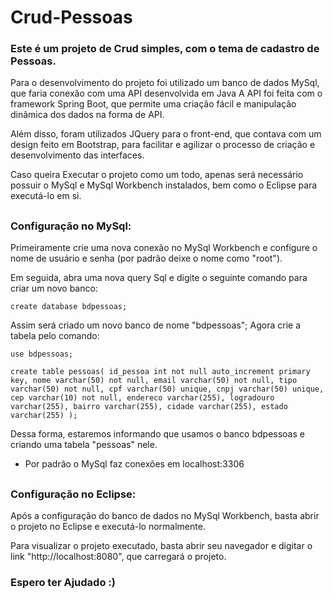 # Crud-Pessoas

### Este é um projeto de Crud simples, com o tema de cadastro de Pessoas.

Para o desenvolvimento do projeto foi utilizado um banco de dados MySql, que faria conexão com uma API desenvolvida em Java
A API foi feita com o framework Spring Boot, que permite uma criação fácil e manipulação dinâmica dos dados na forma de API.

Além disso, foram utilizados JQuery para o front-end, que contava com um design feito em Bootstrap, para facilitar e agilizar o processo de criação e desenvolvimento das interfaces.

Caso queira Executar o projeto como um todo, apenas será necessário possuir o MySql e MySql Workbench instalados, bem como o Eclipse para executá-lo em si.

##
### Configuração no MySql:

Primeiramente crie uma nova conexão no MySql Workbench e configure o nome de usuário e senha (por padrão deixe o nome como "root").

Em seguida, abra uma nova query Sql e digite o seguinte comando para criar um novo banco:

`create database bdpessoas;`

Assim será criado um novo banco de nome "bdpessoas";
Agora crie a tabela pelo comando:

`use bdpessoas;`

`create table pessoas(
    id_pessoa int not null auto_increment primary key,
    nome varchar(50) not null,
    email varchar(50) not null,
    tipo varchar(50) not null,
    cpf varchar(50) unique,
    cnpj varchar(50) unique,
    cep varchar(10) not null,
    endereco varchar(255),
    logradouro varchar(255),
    bairro varchar(255),
    cidade varchar(255),
    estado varchar(255)
);`

Dessa forma, estaremos informando que usamos o banco bdpessoas e criando uma tabela "pessoas" nele.

* Por padrão o MySql faz conexões em localhost:3306
##
### Configuração no Eclipse:

Após a configuração do banco de dados no MySql Workbench, basta abrir o projeto no Eclipse e executá-lo normalmente.

Para visualizar o projeto executado, basta abrir seu navegador e digitar o link "http://localhost:8080", que carregará o projeto.

### Espero ter Ajudado :)





